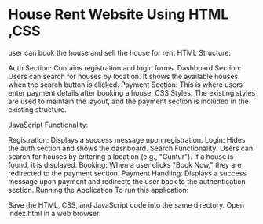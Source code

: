 # House Rent Website Using HTML ,CSS
user can book the  house and sell the house for rent 
HTML Structure:

Auth Section: Contains registration and login forms.
Dashboard Section: Users can search for houses by location. It shows the available houses when the search button is clicked.
Payment Section: This is where users enter payment details after booking a house.
CSS Styles: The existing styles are used to maintain the layout, and the payment section is included in the existing structure.

JavaScript Functionality:

Registration: Displays a success message upon registration.
Login: Hides the auth section and shows the dashboard.
Search Functionality: Users can search for houses by entering a location (e.g., "Guntur"). If a house is found, it is displayed.
Booking: When a user clicks "Book Now," they are redirected to the payment section.
Payment Handling: Displays a success message upon payment and redirects the user back to the authentication section.
Running the Application
To run this application:

Save the HTML, CSS, and JavaScript code into the same directory.
Open index.html in a web browser.
